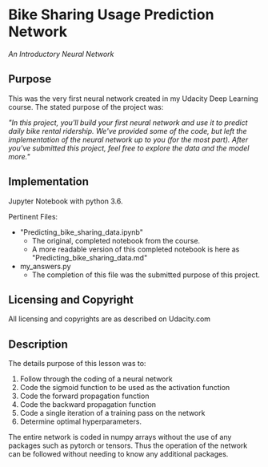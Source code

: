 # **Bike Sharing Usage Prediction Network**

*An Introductory Neural Network*

## Purpose

This was the very first neural network created in my Udacity Deep Learning course. The stated purpose of the project was:

*"In this project, you'll build your first neural network and use it to predict daily bike rental ridership. We've provided some of the code, but left the implementation of the neural network up to you (for the most part). After you've submitted this project, feel free to explore the data and the model more."*

## Implementation

Jupyter Notebook with python 3.6. 

Pertinent Files:

- "Predicting_bike_sharing_data.ipynb" 
  - The original, completed notebook from the course. 
  - A more readable version of this completed notebook is here as "Predicting_bike_sharing_data.md" 
- my_answers.py
  - The completion of this file was the submitted purpose of this project.

## Licensing and Copyright

All licensing and copyrights are as described on Udacity.com

## Description

The details purpose of this lesson was to:

1. Follow through the coding of a neural network
2. Code the sigmoid function to be used as the activation function
3. Code the forward propagation function
4. Code the backward propagation function 
5. Code a single iteration of a training pass on the network
6. Determine optimal hyperparameters.

The entire network is coded in numpy arrays without the use of any packages such as pytorch or tensors. Thus the operation of the network can be followed without needing to know any additional packages. 

